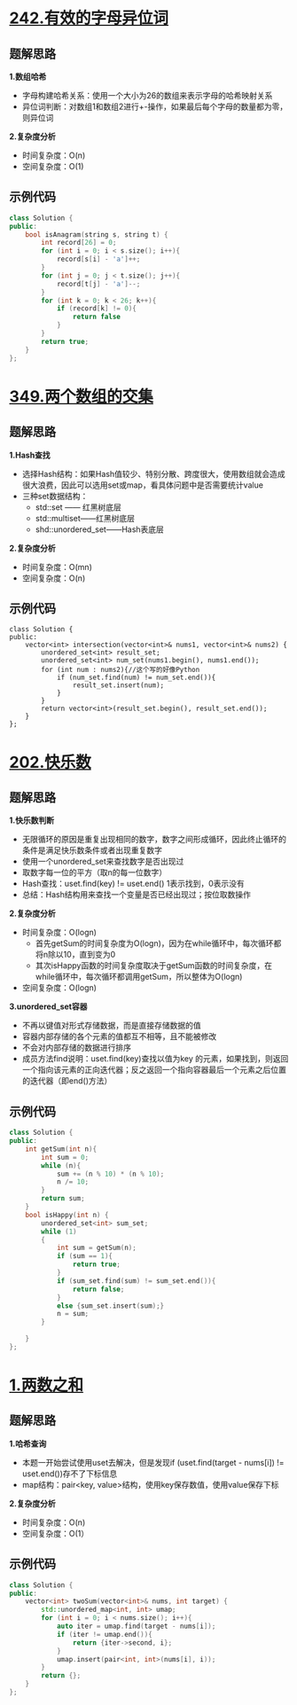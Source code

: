 # [242.有效的字母异位词](https://leetcode.cn/problems/valid-anagram/)

## 题解思路

**1.数组哈希**

- 字母构建哈希关系：使用一个大小为26的数组来表示字母的哈希映射关系
- 异位词判断：对数组1和数组2进行+-操作，如果最后每个字母的数量都为零，则异位词

**2.复杂度分析**

- 时间复杂度：O(n)
- 空间复杂度：O(1)

## 示例代码

```C++
class Solution {
public:
    bool isAnagram(string s, string t) {
        int record[26] = 0;
        for (int i = 0; i < s.size(); i++){
            record[s[i] - 'a']++;
        }
        for (int j = 0; j < t.size(); j++){
            record[t[j] - 'a']--;
        }
        for (int k = 0; k < 26; k++){
            if (record[k] != 0){
                return false
            }
        }
        return true;
    }
};
```

# [349.两个数组的交集](https://leetcode.cn/problems/intersection-of-two-arrays/)

## 题解思路

**1.Hash查找**

- 选择Hash结构：如果Hash值较少、特别分散、跨度很大，使用数组就会造成很大浪费，因此可以选用set或map，看具体问题中是否需要统计value
- 三种set数据结构：
  - std::set —— 红黑树底层
  - std::multiset——红黑树底层
  - shd::unordered_set——Hash表底层

**2.复杂度分析**

- 时间复杂度：O(mn)
- 空间复杂度：O(n)

## 示例代码

```C+
class Solution {
public:
    vector<int> intersection(vector<int>& nums1, vector<int>& nums2) {
        unordered_set<int> result_set;
        unordered_set<int> num_set(nums1.begin(), nums1.end());
        for (int num : nums2){//这个写的好像Python
            if (num_set.find(num) != num_set.end()){
                result_set.insert(num);
            }
        }
        return vector<int>(result_set.begin(), result_set.end());
    }
};
```

# [202.快乐数](https://leetcode.cn/problems/happy-number/)

## 题解思路

**1.快乐数判断**

- 无限循环的原因是重复出现相同的数字，数字之间形成循环，因此终止循环的条件是满足快乐数条件或者出现重复数字
- 使用一个unordered_set来查找数字是否出现过
- 取数字每一位的平方（取n的每一位数字）
- Hash查找：uset.find(key) != uset.end()  1表示找到，0表示没有
- 总结：Hash结构用来查找一个变量是否已经出现过；按位取数操作

**2.复杂度分析**

- 时间复杂度：O(logn)
  - 首先getSum的时间复杂度为O(logn)，因为在while循环中，每次循环都将n除以10，直到变为0
  - 其次isHappy函数的时间复杂度取决于getSum函数的时间复杂度，在while循环中，每次循环都调用getSum，所以整体为O(logn)
- 空间复杂度：O(logn)

**3.unordered_set容器**

-  不再以键值对形式存储数据，而是直接存储数据的值
-  容器内部存储的各个元素的值都互不相等，且不能被修改
-  不会对内部存储的数据进行排序
-  成员方法find说明：uset.find(key)查找以值为key 的元素，如果找到，则返回一个指向该元素的正向迭代器；反之返回一个指向容器最后一个元素之后位置的迭代器（即end()方法）

## 示例代码

```C++
class Solution {
public:
    int getSum(int n){
        int sum = 0;
        while (n){
            sum += (n % 10) * (n % 10);
            n /= 10;
        }
        return sum;
    }
    bool isHappy(int n) {
        unordered_set<int> sum_set;
        while (1)
        {
            int sum = getSum(n);
            if (sum == 1){
                return true;
            }
            if (sum_set.find(sum) != sum_set.end()){
                return false;
            }
            else {sum_set.insert(sum);}
            n = sum;
        }
        
    }
};
```

# [1.两数之和](https://leetcode.cn/problems/two-sum/)

## 题解思路

**1.哈希查询**

- 本题一开始尝试使用uset去解决，但是发现if (uset.find(target -  nums[i]) != uset.end())存不了下标信息
- map结构：pair<key, value>结构，使用key保存数值，使用value保存下标

**2.复杂度分析**

- 时间复杂度：O(n)
- 空间复杂度：O(1）

## 示例代码

```C++
class Solution {
public:
    vector<int> twoSum(vector<int>& nums, int target) {
        std::unordered_map<int, int> umap;
        for (int i = 0; i < nums.size(); i++){
            auto iter = umap.find(target - nums[i]);
            if (iter != umap.end()){
                return {iter->second, i};
            }
            umap.insert(pair<int, int>(nums[i], i));
        }
        return {};
    }
};
```




